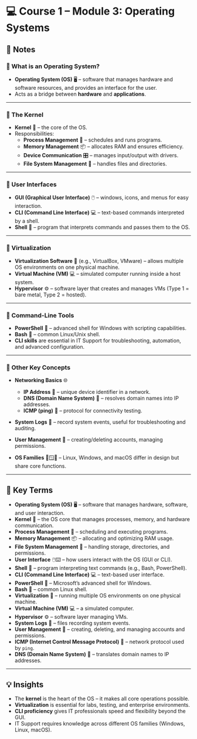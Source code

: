 # 💻 Course 1 – Module 3: Operating Systems

## 📝 Notes

### 🔹 What is an Operating System?
- **Operating System (OS)** 🖥️ – software that manages hardware and software resources, and provides an interface for the user.  
- Acts as a bridge between **hardware** and **applications**.  

---

### 🔹 The Kernel
- **Kernel** 🧠 – the core of the OS.  
- Responsibilities:  
  - **Process Management** 🔄 – schedules and runs programs.  
  - **Memory Management** 📦 – allocates RAM and ensures efficiency.  
  - **Device Communication** 🎛️ – manages input/output with drivers.  
  - **File System Management** 📂 – handles files and directories.  

---

### 🔹 User Interfaces
- **GUI (Graphical User Interface)** 🖱️ – windows, icons, and menus for easy interaction.  
- **CLI (Command Line Interface)** 💻 – text-based commands interpreted by a shell.  
- **Shell** 🐚 – program that interprets commands and passes them to the OS.  

---

### 🔹 Virtualization
- **Virtualization Software** 🧩 (e.g., VirtualBox, VMware) – allows multiple OS environments on one physical machine.  
- **Virtual Machine (VM)** 💻 – simulated computer running inside a host system.  
- **Hypervisor** ⚙️ – software layer that creates and manages VMs (Type 1 = bare metal, Type 2 = hosted).  

---

### 🔹 Command-Line Tools
- **PowerShell** 🔷 – advanced shell for Windows with scripting capabilities.  
- **Bash** 🐧 – common Linux/Unix shell.  
- **CLI skills** are essential in IT Support for troubleshooting, automation, and advanced configuration.  

---

### 🔹 Other Key Concepts
- **Networking Basics** 🌐  
  - **IP Address** 🔢 – unique device identifier in a network.  
  - **DNS (Domain Name System)** 📖 – resolves domain names into IP addresses.  
  - **ICMP (ping)** 🏓 – protocol for connectivity testing.  

- **System Logs** 📜 – record system events, useful for troubleshooting and auditing.  
- **User Management** 👥 – creating/deleting accounts, managing permissions.  
- **OS Families** 🐧🪟🍏 – Linux, Windows, and macOS differ in design but share core functions.  

---

## 📖 Key Terms

- **Operating System (OS)** 🖥️ – software that manages hardware, software, and user interaction.  
- **Kernel** 🧠 – the OS core that manages processes, memory, and hardware communication.  
- **Process Management** 🔄 – scheduling and executing programs.  
- **Memory Management** 📦 – allocating and optimizing RAM usage.  
- **File System Management** 📂 – handling storage, directories, and permissions.  
- **User Interface** 🖱️⌨️ – how users interact with the OS (GUI or CLI).  
- **Shell** 🐚 – program interpreting text commands (e.g., Bash, PowerShell).  
- **CLI (Command Line Interface)** 💻 – text-based user interface.  
- **PowerShell** 🔷 – Microsoft’s advanced shell for Windows.  
- **Bash** 🐧 – common Linux shell.  
- **Virtualization** 🧩 – running multiple OS environments on one physical machine.  
- **Virtual Machine (VM)** 💻 – a simulated computer.  
- **Hypervisor** ⚙️ – software layer managing VMs.  
- **System Logs** 📜 – files recording system events.  
- **User Management** 👥 – creating, deleting, and managing accounts and permissions.  
- **ICMP (Internet Control Message Protocol)** 🏓 – network protocol used by `ping`.  
- **DNS (Domain Name System)** 📖 – translates domain names to IP addresses.  

---

## 💡 Insights
- The **kernel** is the heart of the OS – it makes all core operations possible.  
- **Virtualization** is essential for labs, testing, and enterprise environments.  
- **CLI proficiency** gives IT professionals speed and flexibility beyond the GUI.  
- IT Support requires knowledge across different OS families (Windows, Linux, macOS).  

